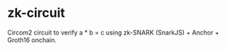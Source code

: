 # zk-circuit

Circom2 circuit to verify a * b = c using zk-SNARK (SnarkJS) + Anchor + Groth16 onchain.
